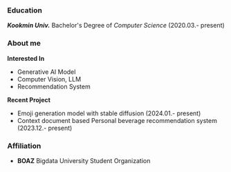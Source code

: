 ### Education
***Kookmin Univ.*** Bachelor's Degree of *Computer Science* (2020.03.- present)

### About me
**Interested In**
- Generative AI Model
- Computer Vision, LLM
- Recommendation System

**Recent Project**
- Emoji generation model with stable diffusion (2024.01.- present)
- Context document based Personal beverage recommendation system (2023.12.- present)

### Affiliation
- **BOAZ** Bigdata University Student Organization
